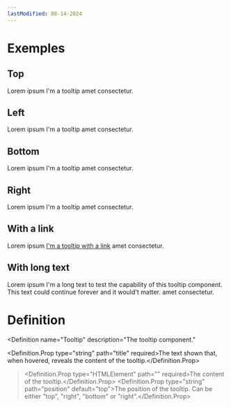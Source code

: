 ```yaml
---
lastModified: 08-14-2024
---
```


<script>
  import { Tooltip, Definition } from "$lib/components";
</script>

# Exemples

## Top

Lorem ipsum <Tooltip title="dolor sit" position="top">I'm a tooltip</Tooltip> amet consectetur.

## Left

Lorem ipsum <Tooltip title="dolor sit" position="left">I'm a tooltip</Tooltip> amet consectetur.

## Bottom

Lorem ipsum <Tooltip title="dolor sit" position="bottom">I'm a tooltip</Tooltip> amet consectetur.

## Right

Lorem ipsum <Tooltip title="dolor sit" position="right">I'm a tooltip</Tooltip> amet consectetur.

## With a link

Lorem ipsum <Tooltip title="dolor sit">[I'm a tooltip with a link](#)</Tooltip> amet consectetur.

## With long text

Lorem ipsum <Tooltip title="dolor sit">I'm a long text to test the capability of this tooltip component. This text could continue forever and it would't matter.</Tooltip> amet consectetur.

# Definition

<Definition
name="Tooltip"
description="The tooltip component."
>
<Definition.Prop type="string" path="title" required>The text shown that, when hovered, reveals the content of the tooltip.</Definition.Prop>
> <Definition.Prop type="HTMLElement" path="<slot>" required>The content of the tooltip.</Definition.Prop>
> <Definition.Prop type="string" path="position" default="top">The position of the tooltip. Can be either "top", "right", "bottom" or "right".</Definition.Prop>
> </Definition>
